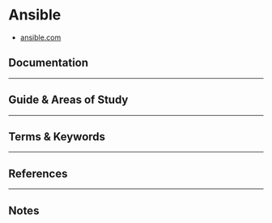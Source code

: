 Ansible 
========

- [ansible.com](https://www.ansible.com/)

Documentation
-------------



-----------------------------------------------------------------------------------------------------

Guide & Areas of Study
-----------------------



-----------------------------------------------------------------------------------------------------

Terms & Keywords
----------------



-----------------------------------------------------------------------------------------------------

References
----------



-----------------------------------------------------------------------------------------------------

Notes
-----